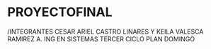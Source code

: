 # PROYECTOFINAL
/INTEGRANTES CESAR ARIEL CASTRO LINARES Y KEILA VALESCA RAMIREZ A.
ING EN SISTEMAS
TERCER CICLO PLAN DOMINGO
